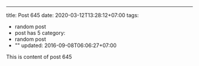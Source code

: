 ---
title: Post 645
date: 2020-03-12T13:28:12+07:00
tags:
  - random post
  - post has 5
category:
  - random post
  - ""
updated: 2016-09-08T06:06:27+07:00

This is content of post 645